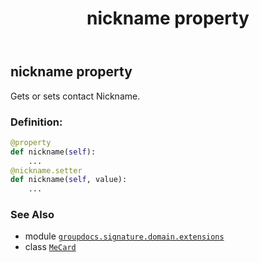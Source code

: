 ﻿---
title: nickname property
second_title: GroupDocs.Signature for Python via .NET API References
description: 
type: docs
url: /python-net/groupdocs.signature.domain.extensions/mecard/nickname/
is_root: false
weight: 80
---

## nickname property


Gets or sets contact Nickname.
### Definition:
```python
@property
def nickname(self):
    ...
@nickname.setter
def nickname(self, value):
    ...
```

### See Also
* module [`groupdocs.signature.domain.extensions`](../../)
* class [`MeCard`](/signature/python-net/groupdocs.signature.domain.extensions/mecard)
